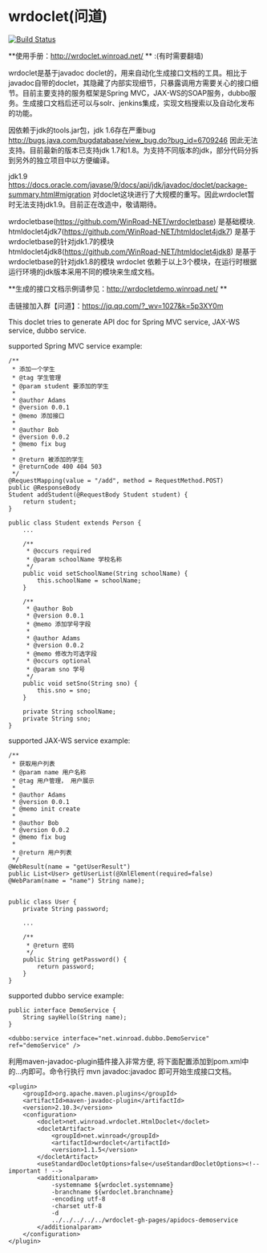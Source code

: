 # wrdoclet(问道)
[![Build Status](https://travis-ci.org/WinRoad-NET/wrdoclet.svg?branch=master)](https://travis-ci.org/WinRoad-NET/wrdoclet)

**使用手册：http://wrdoclet.winroad.net/  ** :(有时需要翻墙)

wrdoclet是基于javadoc doclet的，用来自动化生成接口文档的工具。相比于javadoc自带的doclet，其隐藏了内部实现细节，只暴露调用方需要关心的接口细节。目前主要支持的服务框架是Spring MVC，JAX-WS的SOAP服务，dubbo服务。生成接口文档后还可以与solr、jenkins集成，实现文档搜索以及自动化发布的功能。

因依赖于jdk的tools.jar包，jdk 1.6存在严重bug http://bugs.java.com/bugdatabase/view_bug.do?bug_id=6709246 因此无法支持。目前最新的版本已支持jdk 1.7和1.8。为支持不同版本的jdk，部分代码分拆到另外的独立项目中以方便编译。

jdk1.9 https://docs.oracle.com/javase/9/docs/api/jdk/javadoc/doclet/package-summary.html#migration 对doclet这块进行了大规模的重写。因此wrdoclet暂时无法支持jdk1.9。目前正在改造中，敬请期待。

wrdocletbase(https://github.com/WinRoad-NET/wrdocletbase) 是基础模块.
htmldoclet4jdk7(https://github.com/WinRoad-NET/htmldoclet4jdk7) 是基于wrdocletbase的针对jdk1.7的模块
htmldoclet4jdk8(https://github.com/WinRoad-NET/htmldoclet4jdk8) 是基于wrdocletbase的针对jdk1.8的模块
wrdoclet 依赖于以上3个模块，在运行时根据运行环境的jdk版本采用不同的模块来生成文档。

**生成的接口文档示例请参见：http://wrdocletdemo.winroad.net/ **

击链接加入群【问道】：https://jq.qq.com/?_wv=1027&k=5p3XY0m

This doclet tries to generate API doc for Spring MVC service, JAX-WS service, dubbo service.

supported Spring MVC service example:

	/**
	 * 添加一个学生
	 * @tag 学生管理
	 * @param student 要添加的学生
	 * 
	 * @author Adams 
	 * @version 0.0.1 
	 * @memo 添加接口
	 * 
	 * @author Bob 
	 * @version 0.0.2 
	 * @memo fix bug
	 * 
	 * @return 被添加的学生
	 * @returnCode 400 404 503
	 */
	@RequestMapping(value = "/add", method = RequestMethod.POST)
	public @ResponseBody
	Student addStudent(@RequestBody Student student) {
		return student;
	}	
	
	public class Student extends Person {
		...
		
		/**
		 * @occurs required
		 * @param schoolName 学校名称
		 */
		public void setSchoolName(String schoolName) {
			this.schoolName = schoolName;
		}

		/**
		 * @author Bob
		 * @version 0.0.1
		 * @memo 添加学号字段
		 * 
		 * @author Adams
		 * @version 0.0.2
		 * @memo 修改为可选字段
		 * @occurs optional
		 * @param sno 学号
		 */
		public void setSno(String sno) {
			this.sno = sno;
		}

		private String schoolName;
		private String sno;
	}	
	
supported JAX-WS service example:

	/**
	 * 获取用户列表
	 * @param name 用户名称
	 * @tag 用户管理， 用户展示
	 * 
	 * @author Adams
	 * @version 0.0.1
	 * @memo init create
	 * 
	 * @author Bob
	 * @version 0.0.2
	 * @memo fix bug
	 * 
	 * @return 用户列表
	 */
	@WebResult(name = "getUserResult")
	public List<User> getUserList(@XmlElement(required=false) @WebParam(name = "name") String name);
	

	public class User {
		private String password;
		
		...
		
		/**
		 * @return 密码
		 */
		public String getPassword() {
			return password;
		}
	}	
	
	
supported dubbo service example:

	public interface DemoService {
		String sayHello(String name);
	}
	
	<dubbo:service interface="net.winroad.dubbo.DemoService" ref="demoService" />


利用maven-javadoc-plugin插件接入非常方便, 将下面配置添加到pom.xml中的<build><plugins>...</plugins></build>内即可。命令行执行 mvn javadoc:javadoc 即可开始生成接口文档。

	<plugin>
		<groupId>org.apache.maven.plugins</groupId>
		<artifactId>maven-javadoc-plugin</artifactId>
		<version>2.10.3</version>
		<configuration>
			<doclet>net.winroad.wrdoclet.HtmlDoclet</doclet>
			<docletArtifact>
				<groupId>net.winroad</groupId>
				<artifactId>wrdoclet</artifactId>
				<version>1.1.5</version>
			</docletArtifact>
			<useStandardDocletOptions>false</useStandardDocletOptions><!-- important ! -->
			<additionalparam>
				-systemname ${wrdoclet.systemname}
				-branchname ${wrdoclet.branchname}
				-encoding utf-8
				-charset utf-8
				-d
				../../../../../wrdoclet-gh-pages/apidocs-demoservice
			</additionalparam>
		</configuration>
	</plugin>
